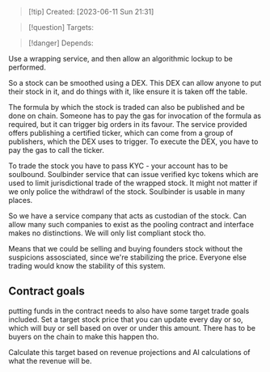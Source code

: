 
>[!tip] Created: [2023-06-11 Sun 21:31]

>[!question] Targets: 

>[!danger] Depends: 

Use a wrapping service, and then allow an algorithmic lockup to be performed.

So a stock can be smoothed using a DEX.  This DEX can allow anyone to put their stock in it, and do things with it, like ensure it is taken off the table.

The formula by which the stock is traded can also be published and be done on chain.  Someone has to pay the gas for invocation of the formula as required, but it can trigger big orders in its favour.  The service provided offers publishing a certified ticker, which can come from a group of publishers, which the DEX uses to trigger.  To execute the DEX, you have to pay the gas to call the ticker.

To trade the stock you have to pass KYC - your account has to be soulbound.
Soulbinder service that can issue verified kyc tokens which are used to limit jurisdictional trade of the wrapped stock.  It might not matter if we only police the withdrawl of the stock.  Soulbinder is usable in many places.

So we have a service company that acts as custodian of the stock.  Can allow many such companies to exist as the pooling contract and interface makes no distinctions.  We will only list compliant stock tho.

Means that we could be selling and buying founders stock without the suspicions assosciated, since we're stabilizing the price.  Everyone else trading would know the stability of this system.

## Contract goals
putting funds in the contract needs to also have some target trade goals included.  Set a target stock price that you can update every day or so, which will buy or sell based on over or under this amount.  There has to be buyers on the chain to make this happen tho.

Calculate this target based on revenue projections and AI calculations of what the revenue will be.